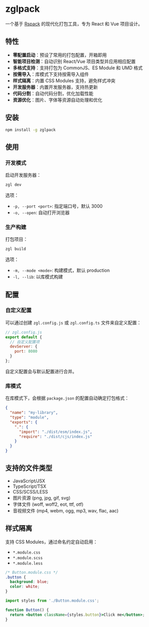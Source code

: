 # zglpack

一个基于 [Rspack](https://www.rspack.dev/) 的现代化打包工具，专为 React 和 Vue 项目设计。

## 特性

- **零配置启动**：预设了常用的打包配置，开箱即用
- **智能项目检测**：自动识别 React/Vue 项目类型并应用相应配置
- **多格式支持**：支持打包为 CommonJS、ES Module 和 UMD 格式
- **按需导入**：库模式下支持按需导入组件
- **样式隔离**：内置 CSS Modules 支持，避免样式冲突
- **开发服务器**：内置开发服务器，支持热更新
- **代码分割**：自动代码分割，优化加载性能
- **资源优化**：图片、字体等资源自动处理和优化

## 安装

```bash
npm install -g zglpack
```

## 使用

### 开发模式

启动开发服务器：

```bash
zgl dev
```

选项：
- `-p, --port <port>`: 指定端口号，默认 3000
- `-o, --open`: 自动打开浏览器

### 生产构建

打包项目：

```bash
zgl build
```

选项：
- `-m, --mode <mode>`: 构建模式，默认 production
- `-l, --lib`: 以库模式构建

## 配置

### 自定义配置

可以通过创建 `zgl.config.js` 或 `zgl.config.ts` 文件来自定义配置：

```javascript
// zgl.config.js
export default {
  // 自定义配置项
  devServer: {
    port: 8080
  }
};
```

自定义配置会与默认配置进行合并。

### 库模式

在库模式下，会根据 `package.json` 的配置自动确定打包格式：

```json
{
  "name": "my-library",
  "type": "module",
  "exports": {
    ".": {
      "import": "./dist/esm/index.js",
      "require": "./dist/cjs/index.js"
    }
  }
}
```

## 支持的文件类型

- JavaScript/JSX
- TypeScript/TSX
- CSS/SCSS/LESS
- 图片资源 (png, jpg, gif, svg)
- 字体文件 (woff, woff2, eot, ttf, otf)
- 音视频文件 (mp4, webm, ogg, mp3, wav, flac, aac)

## 样式隔离

支持 CSS Modules，通过命名约定自动启用：

- `*.module.css`
- `*.module.scss`
- `*.module.less`

```css
/* Button.module.css */
.button {
  background: blue;
  color: white;
}
```

```jsx
import styles from './Button.module.css';

function Button() {
  return <button className={styles.button}>Click me</button>;
}
```